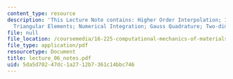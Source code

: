 ```yaml
---
content_type: resource
description: 'This Lecture Note contains: Higher Order Interpolation; Isoparametric
  Triangular Elements; Numerical Integration; Gauss Quadrature; Two-dimensional Integrals.'
file: null
file_location: /coursemedia/16-225-computational-mechanics-of-materials-fall-2003/5da5d70247dc1a2712b7361c14bbc746_lecture_06_notes.pdf
file_type: application/pdf
resourcetype: Document
title: lecture_06_notes.pdf
uid: 5da5d702-47dc-1a27-12b7-361c14bbc746
---
```

